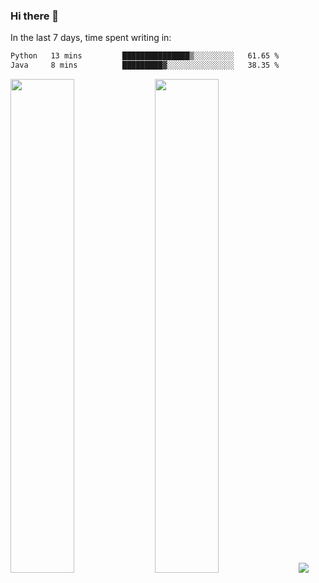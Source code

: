 ### Hi there 👋

In the last 7 days, time spent writing in:

<!--START_SECTION:waka-->

```txt
Python   13 mins         ███████████████▒░░░░░░░░░   61.65 %
Java     8 mins          █████████▓░░░░░░░░░░░░░░░   38.35 %
```

<!--END_SECTION:waka-->

<img src="https://wakatime.com/share/@jimtje/5d0c92de-08f8-4a72-8f2f-6a9693d1e318.svg" width=45% height=45%> <img src="https://wakatime.com/share/@jimtje/501498ae-bda5-4da7-a89d-b40bcdd5556d.svg" width=45% height=45%>
![](https://hit.yhype.me/github/profile?user_id=43537315)
